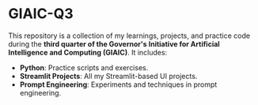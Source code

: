 # GIAIC-Q3

This repository is a collection of my learnings, projects, and practice code during the **third quarter of the Governor's Initiative for Artificial Intelligence and Computing (GIAIC)**. It includes:

- **Python**: Practice scripts and exercises.
- **Streamlit Projects**: All my Streamlit-based UI projects.
- **Prompt Engineering**: Experiments and techniques in prompt engineering.
